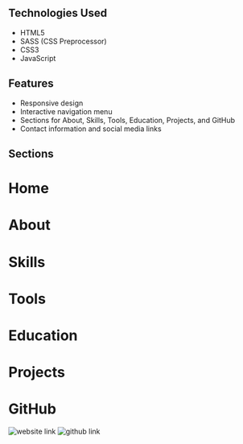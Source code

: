 ## Technologies Used

- HTML5
- SASS (CSS Preprocessor)
- CSS3
- JavaScript

## Features

- Responsive design
- Interactive navigation menu
- Sections for About, Skills, Tools, Education, Projects, and GitHub
- Contact information and social media links

## Sections

# Home
# About
# Skills
# Tools
# Education
# Projects
# GitHub

![website link](https://susheelvishwa.netlify.app)
![github link](https://github.com/susheelvishwa/cap01_064-portfolio)
